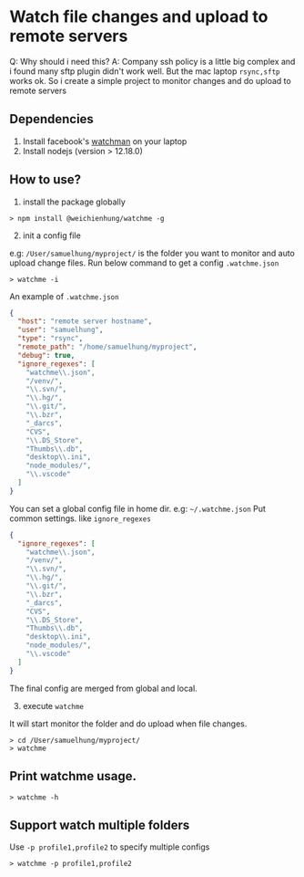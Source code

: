 # Watch file changes and upload to remote servers

Q: Why should i need this?
A: Company ssh policy is a little big complex and i found many sftp plugin didn't work well. But the mac laptop `rsync,sftp` works ok. So i create a simple project to monitor changes and do upload to remote servers

## Dependencies

1. Install facebook's [watchman](https://facebook.github.io/watchman/) on your laptop
2. Install nodejs (version > 12.18.0)

## How to use?

1. install the package globally

```shell
> npm install @weichienhung/watchme -g
```

2. init a config file

e.g: `/User/samuelhung/myproject/` is the folder you want to monitor and auto upload change files.
Run below command to get a config `.watchme.json`

```shell
> watchme -i
```

An example of `.watchme.json`

```json
{
  "host": "remote server hostname",
  "user": "samuelhung",
  "type": "rsync",
  "remote_path": "/home/samuelhung/myproject",
  "debug": true,
  "ignore_regexes": [
    "watchme\\.json",
    "/venv/",
    "\\.svn/",
    "\\.hg/",
    "\\.git/",
    "\\.bzr",
    "_darcs",
    "CVS",
    "\\.DS_Store",
    "Thumbs\\.db",
    "desktop\\.ini",
    "node_modules/",
    "\\.vscode"
  ]
}
```

You can set a global config file in home dir. e.g: `~/.watchme.json`
Put common settings. like `ignore_regexes`

```json
{
  "ignore_regexes": [
    "watchme\\.json",
    "/venv/",
    "\\.svn/",
    "\\.hg/",
    "\\.git/",
    "\\.bzr",
    "_darcs",
    "CVS",
    "\\.DS_Store",
    "Thumbs\\.db",
    "desktop\\.ini",
    "node_modules/",
    "\\.vscode"
  ]
}
```

The final config are merged from global and local.

3. execute `watchme`

It will start monitor the folder and do upload when file changes.

```shell
> cd /User/samuelhung/myproject/
> watchme
```

## Print watchme usage.

```shell
> watchme -h
```

## Support watch multiple folders

Use `-p profile1,profile2` to specify multiple configs

```shell
> watchme -p profile1,profile2
```
